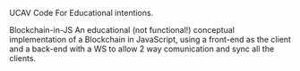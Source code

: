 UCAV
Code For Educational intentions.

Blockchain-in-JS
An educational (not functional!) conceptual implementation of a Blockchain in JavaScript, using a front-end as the client and a back-end with a WS to allow 2 way comunication and sync all the clients.
